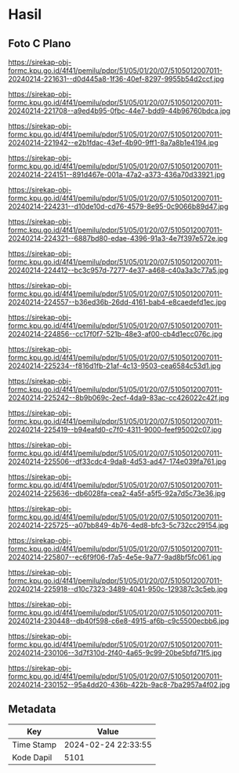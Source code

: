 # Hasil

## Foto C Plano

https://sirekap-obj-formc.kpu.go.id/4f41/pemilu/pdpr/51/05/01/20/07/5105012007011-20240214-221631--d0d445a8-1f36-40ef-8297-9955b54d2ccf.jpg

https://sirekap-obj-formc.kpu.go.id/4f41/pemilu/pdpr/51/05/01/20/07/5105012007011-20240214-221708--a9ed4b95-0fbc-44e7-bdd9-44b96760bdca.jpg

https://sirekap-obj-formc.kpu.go.id/4f41/pemilu/pdpr/51/05/01/20/07/5105012007011-20240214-221942--e2b1fdac-43ef-4b90-9ff1-8a7a8b1e4194.jpg

https://sirekap-obj-formc.kpu.go.id/4f41/pemilu/pdpr/51/05/01/20/07/5105012007011-20240214-224151--891d467e-001a-47a2-a373-436a70d33921.jpg

https://sirekap-obj-formc.kpu.go.id/4f41/pemilu/pdpr/51/05/01/20/07/5105012007011-20240214-224231--d10de10d-cd76-4579-8e95-0c9066b89d47.jpg

https://sirekap-obj-formc.kpu.go.id/4f41/pemilu/pdpr/51/05/01/20/07/5105012007011-20240214-224321--6887bd80-edae-4396-91a3-4e7f397e572e.jpg

https://sirekap-obj-formc.kpu.go.id/4f41/pemilu/pdpr/51/05/01/20/07/5105012007011-20240214-224412--bc3c957d-7277-4e37-a468-c40a3a3c77a5.jpg

https://sirekap-obj-formc.kpu.go.id/4f41/pemilu/pdpr/51/05/01/20/07/5105012007011-20240214-224557--b36ed36b-26dd-4161-bab4-e8caedefd1ec.jpg

https://sirekap-obj-formc.kpu.go.id/4f41/pemilu/pdpr/51/05/01/20/07/5105012007011-20240214-224856--cc17f0f7-521b-48e3-af00-cb4d1ecc076c.jpg

https://sirekap-obj-formc.kpu.go.id/4f41/pemilu/pdpr/51/05/01/20/07/5105012007011-20240214-225234--f816d1fb-21af-4c13-9503-cea6584c53d1.jpg

https://sirekap-obj-formc.kpu.go.id/4f41/pemilu/pdpr/51/05/01/20/07/5105012007011-20240214-225242--8b9b069c-2ecf-4da9-83ac-cc426022c42f.jpg

https://sirekap-obj-formc.kpu.go.id/4f41/pemilu/pdpr/51/05/01/20/07/5105012007011-20240214-225419--b94eafd0-c7f0-4311-9000-feef95002c07.jpg

https://sirekap-obj-formc.kpu.go.id/4f41/pemilu/pdpr/51/05/01/20/07/5105012007011-20240214-225506--df33cdc4-9da8-4d53-ad47-174e039fa761.jpg

https://sirekap-obj-formc.kpu.go.id/4f41/pemilu/pdpr/51/05/01/20/07/5105012007011-20240214-225636--db6028fa-cea2-4a5f-a5f5-92a7d5c73e36.jpg

https://sirekap-obj-formc.kpu.go.id/4f41/pemilu/pdpr/51/05/01/20/07/5105012007011-20240214-225725--a07bb849-4b76-4ed8-bfc3-5c732cc29154.jpg

https://sirekap-obj-formc.kpu.go.id/4f41/pemilu/pdpr/51/05/01/20/07/5105012007011-20240214-225807--ec6f9f06-f7a5-4e5e-9a77-9ad8bf5fc061.jpg

https://sirekap-obj-formc.kpu.go.id/4f41/pemilu/pdpr/51/05/01/20/07/5105012007011-20240214-225918--d10c7323-3489-4041-950c-129387c3c5eb.jpg

https://sirekap-obj-formc.kpu.go.id/4f41/pemilu/pdpr/51/05/01/20/07/5105012007011-20240214-230448--db40f598-c6e8-4915-af6b-c9c5500ecbb6.jpg

https://sirekap-obj-formc.kpu.go.id/4f41/pemilu/pdpr/51/05/01/20/07/5105012007011-20240214-230106--3d7f310d-2f40-4a65-9c99-20be5bfd71f5.jpg

https://sirekap-obj-formc.kpu.go.id/4f41/pemilu/pdpr/51/05/01/20/07/5105012007011-20240214-230152--95a4dd20-436b-422b-9ac8-7ba2957a4f02.jpg


## Metadata

| Key        | Value               |
| ---------- | ------------------- |
| Time Stamp | 2024-02-24 22:33:55 |
| Kode Dapil | 5101                |



